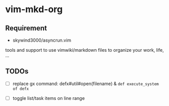 # vim-mkd-org

## Requirement

- skywind3000/asyncrun.vim

tools and support to use vimwiki/markdown files to organize your work, life, ...

## TODOs
- [ ] replace gx command: defx#util#open(filename)  & `def execute_system of defx`
- [ ] toggle list/task items on line range

